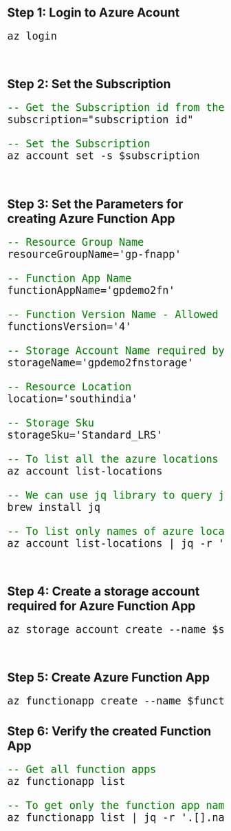 <style>
    pre {
        font-size: 24px; 
    }

    .comment {
        color: green;
    }
</style>

# Step 1: Login to Azure Acount
<pre>
az login
</pre>
<br />

# Step 2: Set the Subscription
<pre>
<span class='comment'>-- Get the Subscription id from the Portal</span>
subscription="subscription id"

<span class='comment'>-- Set the Subscription</span>
az account set -s $subscription
</pre>
<br />

# Step 3: Set the Parameters for creating Azure Function App
<pre>
<span class='comment'>-- Resource Group Name </span>
resourceGroupName='gp-fnapp'

<span class='comment'>-- Function App Name </span>
functionAppName='gpdemo2fn'

<span class='comment'>-- Function Version Name - Allowed value 2, 3, 5 </span>
functionsVersion='4'

<span class='comment'>-- Storage Account Name required by Function App </span>
storageName='gpdemo2fnstorage'

<span class='comment'>-- Resource Location </span>
location='southindia'

<span class='comment'>-- Storage Sku </span>
storageSku='Standard_LRS'

<span class='comment'>-- To list all the azure locations use</span>
az account list-locations 

<span class='comment'>-- We can use jq library to query json in terminal</span>
brew install jq

<span class='comment'>-- To list only names of azure locations</span>
az account list-locations | jq -r '.[].name'
</pre>
<br />

# Step 4: Create a storage account required for Azure Function App
<pre>
az storage account create --name $storageName --resource-group $resourceGroupName --consumption-plan-location $location --sku $storageSku
</pre>
<br />

# Step 5: Create Azure Function App
<pre>
az functionapp create --name $functionAppName --resource-group $resourceGroupName --consumption-plan-location $location --storage-account $storageName --functions-version $functionsVersion
</pre>

# Step 6: Verify the created Function App
<pre>
<span class='comment'>-- Get all function apps</span>
az functionapp list

<span class='comment'>-- To get only the function app names</span>
az functionapp list | jq -r '.[].name'
</pre>